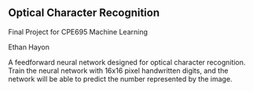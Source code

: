 ## Optical Character Recognition

Final Project for CPE695 Machine Learning

Ethan Hayon

A feedforward neural network designed for optical character recognition. Train the neural network with 16x16 pixel handwritten digits, and the network will be able to predict the number represented by the image.


